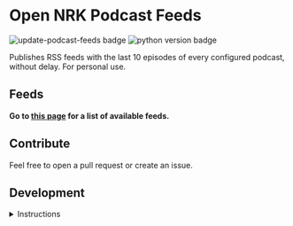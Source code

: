 # Open NRK Podcast Feeds
![update-podcast-feeds badge](https://github.com/sindrel/nrk-pod-feeds/actions/workflows/update_feeds.yml/badge.svg)
![python version badge](https://badgen.net/pypi/python/black)

Publishes RSS feeds with the last 10 episodes of every configured podcast, without delay. For personal use.  

## Feeds
**Go to [this page](https://sindrel.github.io/nrk-pod-feeds) for a list of available feeds.**

## Contribute
Feel free to open a pull request or create an issue.

## Development
<details>
  <summary>Instructions</summary>

## Getting started
### Set up venv and install dependencies (Linux & MacOS)
```shell
python3 -m venv venv
source venv/bin/activate
python3 -m pip install -r requirements.txt
python3 -m pip install pytest
```

### Run tests
```shell
pytest -v --disable-warnings --log-cli-level=DEBUG
```

### Build or update podcast feeds
```shell
python3 generate_feeds.py
```

</details>
